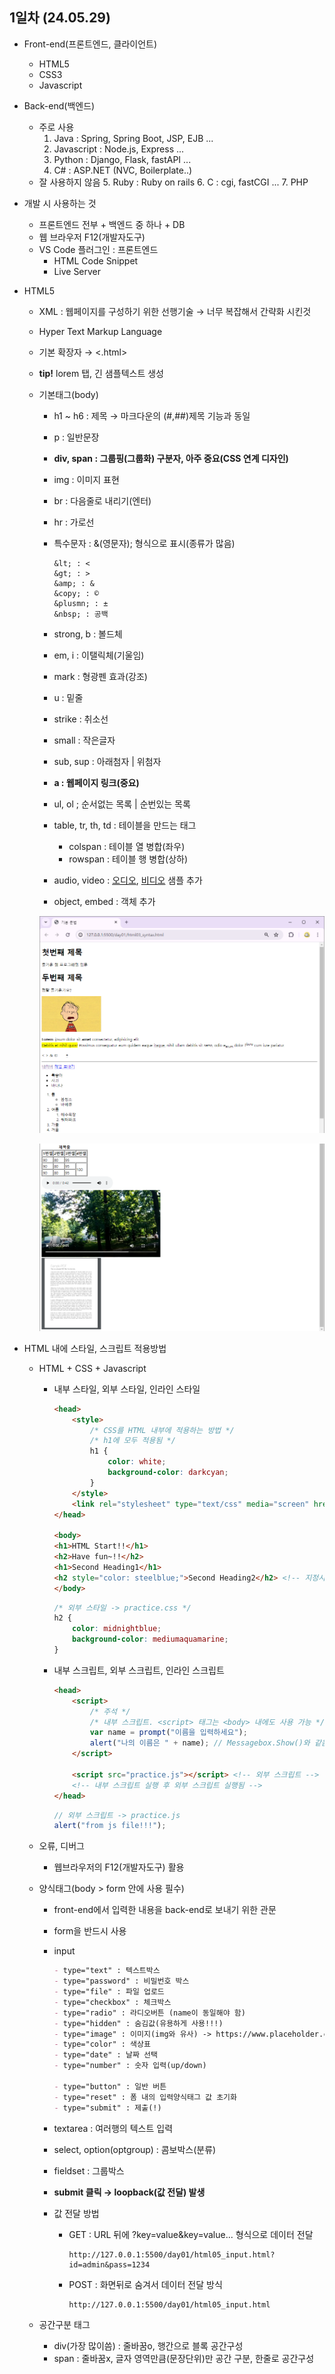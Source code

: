 ## 1일차 (24.05.29)
- Front-end(프론트엔드, 클라이언트)
    - HTML5
    - CSS3
    - Javascript

- Back-end(백엔드)
    - 주로 사용
        1. Java : Spring, Spring Boot, JSP, EJB ...
        2. Javascript : Node.js, Express ...
        3. Python : Django, Flask, fastAPI ...
        4. C# : ASP.NET (NVC, Boilerplate..)
    - 잘 사용하지 않음
        5. Ruby : Ruby on rails
        6. C : cgi, fastCGI ...
        7. PHP

- 개발 시 사용하는 것
    - 프론트엔드 전부 + 백엔드 중 하나 + DB
    - 웹 브라우저 F12(개발자도구)
    - VS Code 플러그인 : 프론트엔드
        - HTML Code Snippet
        - Live Server

- HTML5
    - XML : 웹페이지를 구성하기 위한 선행기술 &rarr; 너무 복잡해서 간략화 시킨것
    - Hyper Text Markup Language
    - 기본 확장자 &rarr; <.html>
    - **tip!** lorem 탭, 긴 샘플텍스트 생성

    - 기본태그(body)
        - h1 ~ h6 : 제목 &rarr; 마크다운의 (#,##)제목 기능과 동일
        - p : 일반문장
        - **div, span : 그룹핑(그룹화) 구분자, 아주 중요(CSS 연계 디자인)**
        - img : 이미지 표현
        - br : 다음줄로 내리기(엔터)
        - hr : 가로선
        - 특수문자 : &(영문자); 형식으로 표시(종류가 많음)

            ```
            &lt; : <
            &gt; : >
            &amp; : &
            &copy; : ©
            &plusmn; : ±
            &nbsp; : 공백
            ```

        - strong, b : 볼드체
        - em, i : 이탤릭체(기울임)
        - mark : 형광펜 효과(강조)
        - u : 밑줄
        - strike : 취소선
        - small : 작은글자
        - sub, sup : 아래첨자 | 위첨자
        - **a : 웹페이지 링크(중요)**
        - ul, ol ; 순서없는 목록 | 순번있는 목록
        - table, tr, th, td : 테이블을 만드는 태그
            - colspan : 테이블 열 병합(좌우)
            - rowspan : 테이블 행 병합(상하)
        - audio, video : [오디오](https://file-examples.com/index.php/sample-audio-files/sample-mp3-download/), [비디오](https://samplelib.com/sample-mp4.html) 샘플 추가
        - object,  embed : 객체 추가

        ![기본요소1](https://raw.githubusercontent.com/HyungJuu/basic-aspnet-2024/main/images/html001.png)

        ![기본요소2](https://raw.githubusercontent.com/HyungJuu/basic-aspnet-2024/main/images/html002.png)

- HTML 내에 스타일, 스크립트 적용방법
    - HTML + CSS + Javascript
        - 내부 스타일, 외부 스타일, 인라인 스타일

            ```html
            <head>
                <style>
                    /* CSS를 HTML 내부에 적용하는 방법 */
                    /* h1에 모두 적용됨 */
                    h1 {
                        color: white;
                        background-color: darkcyan;
                    }
                </style>
                <link rel="stylesheet" type="text/css" media="screen" href="practice.css"> <!-- 외부링크 -->
            </head>

            <body>
            <h1>HTML Start!!</h1>
            <h2>Have fun~!!</h2>
            <h1>Second Heading1</h1>
            <h2 style="color: steelblue;">Second Heading2</h2> <!-- 지정시 전체설정과 다르게 따로 가능  -->
            </body>
            ```

            ```css
            /* 외부 스타일 -> practice.css */
            h2 {
                color: midnightblue;
                background-color: mediumaquamarine;
            }
            ```

        - 내부 스크립트, 외부 스크립트, 인라인 스크립트

            ```html
            <head>
                <script>
                    /* 주석 */
                    /* 내부 스크립트. <script> 태그는 <body> 내에도 사용 가능 */
                    var name = prompt("이름을 입력하세요");
                    alert("나의 이름은 " + name); // Messagebox.Show()와 같음
                </script>

                <script src="practice.js"></script> <!-- 외부 스크립트 -->
                <!-- 내부 스크립트 실행 후 외부 스크립트 실행됨 -->
            </head>
            ```

            ```js
            // 외부 스크립트 -> practice.js
            alert("from js file!!!");
            ```
    
    - 오류, 디버그
        - 웹브라우저의 F12(개발자도구) 활용
    
    - 양식태그(body > form 안에 사용 필수)
        - front-end에서 입력한 내용을 back-end로 보내기 위한 관문
        - form을 반드시 사용
        - input

            ```md
            - type="text" : 텍스트박스
            - type="password" : 비밀번호 박스
            - type="file" : 파일 업로드
            - type="checkbox" : 체크박스
            - type="radio" : 라디오버튼 (name이 동일해야 함)
            - type="hidden" : 숨김값(유용하게 사용!!!)
            - type="image" : 이미지(img와 유사) -> https://www.placeholder.com/
            - type="color" : 색상표
            - type="date" : 날짜 선택
            - type="number" : 숫자 입력(up/down)

            - type="button" : 일반 버튼
            - type="reset" : 폼 내의 입력양식태그 값 초기화
            - type="submit" : 제출(!)
            ```
            
        - textarea : 여러행의 텍스트 입력
        - select, option(optgroup) : 콤보박스(분류)
        - fieldset : 그룹박스

        - **submit 클릭 &rarr; loopback(값 전달) 발생**
        - 값 전달 방법
            - GET : URL 뒤에 ?key=value&key=value... 형식으로 데이터 전달
                ```
                http://127.0.0.1:5500/day01/html05_input.html?id=admin&pass=1234
                ```

            - POST : 화면뒤로 숨겨서 데이터 전달 방식
                ```
                http://127.0.0.1:5500/day01/html05_input.html
                ```

    - 공간구분 태그
        - div(가장 많이씀) : 줄바꿈o, 행간으로 블록 공간구성
        - span : 줄바꿈x, 글자 영역만큼(문장단위)만 공간 구분, 한줄로 공간구성